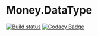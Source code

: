 # Money.DataType

[![Build status](https://ci.appveyor.com/api/projects/status/398cnxtyiyr2dgbj?svg=true)](https://ci.appveyor.com/project/Allann/money-datatype)
[![Codacy Badge](https://app.codacy.com/project/badge/Grade/dd77e580a98f4101a55fe05471ba7a64)](https://www.codacy.com/gh/Allann/Money.DataType/dashboard?utm_source=github.com&amp;utm_medium=referral&amp;utm_content=Allann/Money.DataType&amp;utm_campaign=Badge_Grade)
